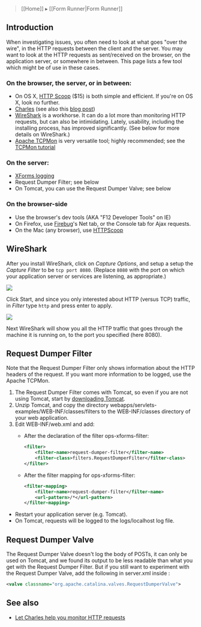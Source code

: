 > [[Home]] ▸ [[Form Runner|Form Runner]]

## Introduction

When investigating issues, you often need to look at what goes "over the wire", in the HTTP requests between the client and the server. You may want to look at the HTTP requests as sent/received on the browser, on the application server, or somewhere in between. This page lists a few tool which might be of use in these cases.

### On the browser, the server, or in between:

* On OS X, [HTTP Scoop][1] ($15) is both simple and efficient. If you're on OS X, look no further.
* [Charles][2] (see also this [blog post][3])
* [WireShark][4] is a workhorse. It can do a lot more than monitoring HTTP requests, but can also be intimidating. Lately, usability, including the installing process, has improved significantly. (See below for more details on WireShark.)
* [Apache TCPMon][5] is very versatile tool; highly recommended; see the [TCPMon tutorial][6]

### On the server:

* [XForms logging][7]
* Request Dumper Filter; see below
* On Tomcat, you can use the Request Dumper Valve; see below

### On the browser-side

* Use the browser's dev tools (AKA "F12 Developer Tools" on IE)
* On Firefox, use [Firebug][8]'s Net tab, or the Console tab for Ajax requests.
* On the Mac (any browser), use [HTTPScoop][1]

## WireShark

After you install WireShark, click on _Capture Options_, and setup a setup the _Capture Filter_ to be `tcp port 8080`. (Replace `8080` with the port on which your application server or services are listening, as appropriate.)

![][9]

Click Start, and since you only interested about HTTP (versus TCP) traffic, in _Filter_ type `http` and press enter to apply.

![][10]

Next WireShark will show you all the HTTP traffic that goes through the machine it is running on, to the port you specified (here 8080).

## Request Dumper Filter

Note that the Request Dumper Filter only shows information about the HTTP headers of the request. If you want more information to be logged, use the Apache TCPMon.

1. The Request Dumper Filter comes with Tomcat, so even if you are not using Tomcat, start by [downloading Tomcat][11].
2. Unzip Tomcat, and copy the directory webapps/servlets-examples/WEB-INF/classes/filters to the WEB-INF/classes directory of your web application.
3. Edit WEB-INF/web.xml and add:
    * After the declaration of the filter ops-xforms-filter:

        ```xml
        <filter>
            <filter-name>request-dumper-filter</filter-name>
            <filter-class>filters.RequestDumperFilter</filter-class>
        </filter>
        ```

    * After the filter mapping for ops-xforms-filter:

        ```xml
        <filter-mapping>
            <filter-name>request-dumper-filter</filter-name>
            <url-pattern>/*</url-pattern>
        </filter-mapping>
        ```

* Restart your application server (e.g. Tomcat).
* On Tomcat, requests will be logged to the logs/localhost log file.

## Request Dumper Valve

The Request Dumper Valve doesn't log the body of POSTs, it can only be used on Tomcat, and we found its output to be less readable than what you get with the Request Dumper Filter. But if you still want to experiment with the Request Dumper Valve, add the following in server.xml inside <engine>:

```xml
<valve classname="org.apache.catalina.valves.RequestDumperValve">
```

## See also

- [Let Charles help you monitor HTTP requests](http://blog.orbeon.com/2013/04/let-charles-help-you-monitor-http.html)

[1]: http://www.tuffcode.com/
[2]: http://www.charlesproxy.com/
[3]: http://blog.orbeon.com/2013/04/let-charles-help-you-monitor-http.html
[4]: http://www.wireshark.org/
[5]: http://ws.apache.org/commons/tcpmon/
[6]: http://ws.apache.org/commons/tcpmon/tcpmontutorial.html
[7]: http://wiki.orbeon.com/forms/doc/developer-guide/xforms-logging
[8]: https://addons.mozilla.org/en-US/firefox/addon/1843
[9]: http://wiki.orbeon.com/forms/_/rsrc/1276304364653/doc/developer-guide/admin/monitoring-http-requests/wireshart-capture-filter.png
[10]: http://wiki.orbeon.com/forms/_/rsrc/1276304364653/doc/developer-guide/admin/monitoring-http-requests/wireshart-filter-2.png
[11]: https://tomcat.apache.org/download-70.cgi
